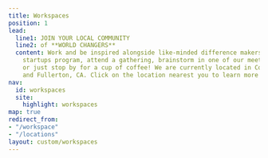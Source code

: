 ```yaml
---
title: Workspaces
position: 1
lead:
  line1: JOIN YOUR LOCAL COMMUNITY
  line2: of **WORLD CHANGERS**
  content: Work and be inspired alongside like-minded difference makers, join a local
    startups program, attend a gathering, brainstorm in one of our meeting rooms,
    or just stop by for a cup of coffee! We are currently located in Costa Mesa, CA
    and Fullerton, CA. Click on the location nearest you to learn more and get involved!
nav:
  id: workspaces
  site:
    highlight: workspaces
map: true
redirect_from:
- "/workspace"
- "/locations"
layout: custom/workspaces
---
```


